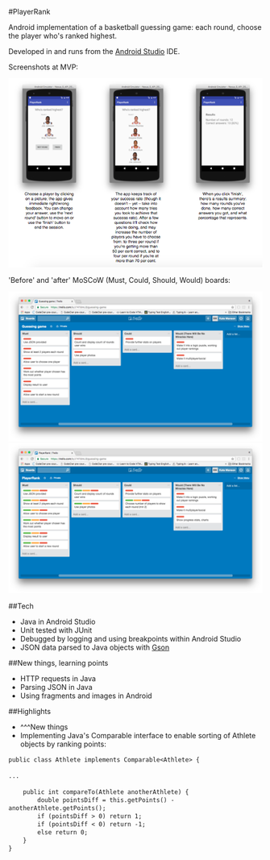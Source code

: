 #PlayerRank

Android implementation of a basketball guessing game: each round, choose the player who's ranked highest. 

Developed in and runs from the [Android Studio](https://developer.android.com/studio/index.html) IDE. 

Screenshots at MVP:

![MVP screenshots](https://github.com/katemanson/player_rank/raw/master/images/PlayerRank_MVP.png)

'Before' and 'after' MoSCoW (Must, Could, Should, Would) boards:

![initial MoSCoW](https://github.com/katemanson/player_rank/raw/master/images/PlayerRank_Trello_0.png)
![final MoSCoW](https://github.com/katemanson/player_rank/raw/master/images/PlayerRank_Trello_1.png)

##Tech
* Java in Android Studio
* Unit tested with JUnit
* Debugged by logging and using breakpoints within Android Studio
* JSON data parsed to Java objects with [Gson](https://github.com/google/gson)

##New things, learning points
* HTTP requests in Java
* Parsing JSON in Java
* Using fragments and images in Android

##Highlights
* ^^^New things
* Implementing Java's Comparable interface to enable sorting of Athlete objects by ranking points: 

```
public class Athlete implements Comparable<Athlete> {

...

    public int compareTo(Athlete anotherAthlete) {
        double pointsDiff = this.getPoints() - anotherAthlete.getPoints();
        if (pointsDiff > 0) return 1;
        if (pointsDiff < 0) return -1;
        else return 0;
    }
}
```

